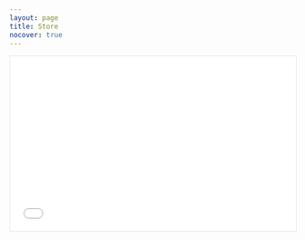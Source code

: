 ```yaml
---
layout: page
title: Store
nocover: true
---
```


<iframe style="height: 22em; border: 1px solid #E6E6E6;" width="100%" src="{{site.braintree}}"></iframe>
